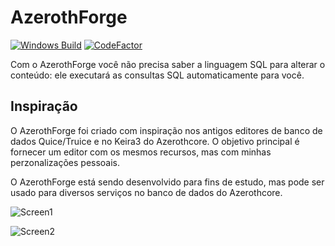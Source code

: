 # AzerothForge
[![Windows Build](https://github.com/AzerothLegends/AzerothForge/actions/workflows/npm-publish-github-packages.yml/badge.svg)](https://github.com/AzerothLegends/AzerothForge/actions/workflows/npm-publish-github-packages.yml)
[![CodeFactor](https://www.codefactor.io/repository/github/azerothlegends/azerothforge/badge)](https://www.codefactor.io/repository/github/azerothlegends/azerothforge)

Com o AzerothForge você não precisa saber a linguagem SQL para alterar o conteúdo: ele executará as consultas SQL automaticamente para você. 

## Inspiração
O AzerothForge foi criado com inspiração nos antigos editores de banco de dados Quice/Truice e no Keira3 do Azerothcore. O objetivo principal é fornecer um editor com os mesmos recursos, mas com minhas perzonalizações pessoais.

O AzerothForge está sendo desenvolvido para fins de estudo, mas pode ser usado para diversos serviços no banco de dados do Azerothcore.

![Screen1](https://i.imgur.com/6Vi1G9o.jpeg)

![Screen2](https://i.imgur.com/SsgJyCz.jpeg)

